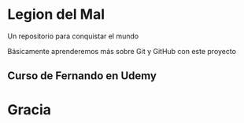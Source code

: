 # Legion del Mal
Un repositorio para conquistar el mundo

Básicamente aprenderemos más sobre Git y GitHub con este proyecto


## Curso de Fernando en Udemy

# Gracia